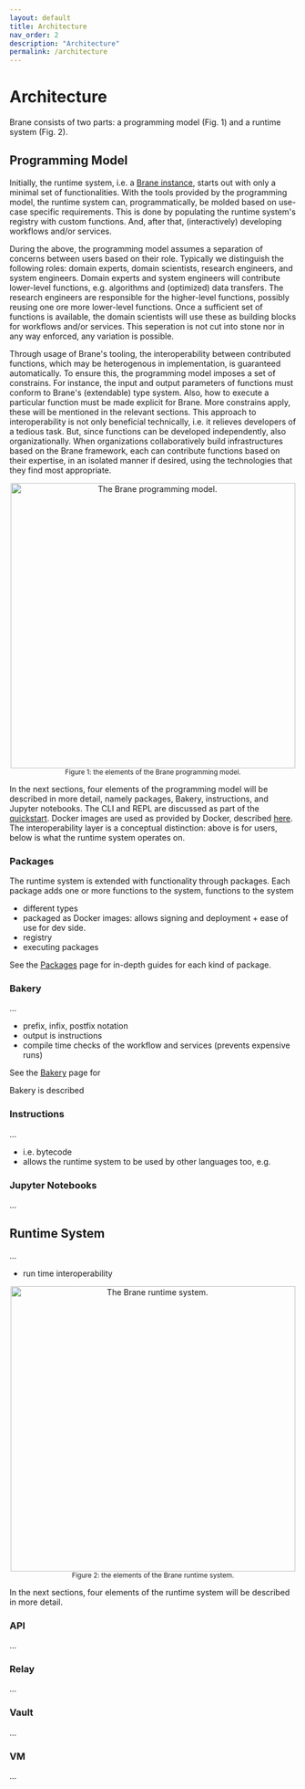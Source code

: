 ```yaml
---
layout: default
title: Architecture
nav_order: 2
description: "Architecture"
permalink: /architecture
---
```


# Architecture
Brane consists of two parts: a programming model (Fig. 1) and a runtime system (Fig. 2).

## Programming Model
Initially, the runtime system, i.e. a [Brane instance](/brane/installation#instance), starts out with only a minimal set of functionalities. 
With the tools provided by the programming model, the runtime system can, programmatically, be molded based on use-case specific requirements. This is done by populating the runtime system's registry with custom functions. And, after that, (interactively) developing workflows and/or services.

During the above, the programming model assumes a separation of concerns between users based on their role. Typically we distinguish the following roles: domain experts, domain scientists, research engineers, and system engineers. Domain experts and system engineers will contribute lower-level functions, e.g. algorithms and (optimized) data transfers. The research engineers are responsible for the higher-level functions, possibly reusing one ore more lower-level functions. Once a sufficient set of functions is available, the domain scientists will use these as building blocks for workflows and/or services. This seperation is not cut into stone nor in any way enforced, any variation is possible.

Through usage of Brane's tooling, the interoperability between contributed functions, which may be heterogenous in implementation, is guaranteed automatically. To ensure this, the programming model imposes a set of constrains. For instance, the input and output parameters of functions must conform to Brane's (extendable) type system. Also, how to execute a particular function must be made explicit for Brane. More constrains apply, these will be mentioned in the relevant sections. This approach to interoperability is not only beneficial technically, i.e. it relieves developers of a tedious task. But, since functions can be developed independently, also organizationally. When organizations collaboratively build infrastructures based on the Brane framework, each can contribute functions based on their expertise, in an isolated manner if desired, using the technologies that they find most appropriate.

<p style="text-align: center">
    <img src="/brane/assets/img/programming-model.svg" width="500px" alt="The Brane programming model.">
    <br/>
    <sup>Figure 1: the elements of the Brane programming model.</sup>
</p>

In the next sections, four elements of the programming model will be described in more detail, namely packages, Bakery, instructions, and Jupyter notebooks. The CLI and REPL are discussed as part of the [quickstart](/brane/quickstart). Docker images are used as provided by Docker, described [here](https://docs.docker.com/get-started/overview/#docker-objects). The interoperability layer is a conceptual distinction: above is for users, below is what the runtime system operates on.

### Packages



The runtime system is extended with functionality through packages. Each package adds one or more functions to the system, functions to the system

- different types
- packaged as Docker images: allows signing and deployment + ease of use for dev side.
- registry
- executing packages 

See the [Packages](/brane/packages/packages.html) page for in-depth guides for each kind of package.

### Bakery
... 

- prefix, infix, postfix notation
- output is instructions
- compile time checks of the workflow and services (prevents expensive runs)

See the [Bakery](/brane/bakery) page for 

Bakery is described 

### Instructions
...

- i.e. bytecode
- allows the runtime system to be used by other languages too, e.g.

### Jupyter Notebooks
...

## Runtime System
...

- run time interoperability

<p style="text-align: center">
    <img src="/brane/assets/img/runtime-system.svg" width="500px" alt="The Brane runtime system.">
    <br/>
    <sup>Figure 2: the elements of the Brane runtime system.</sup>
</p>

In the next sections, four elements of the runtime system will be described in more detail.

### API
...

### Relay
...

### Vault
...

### VM
...

